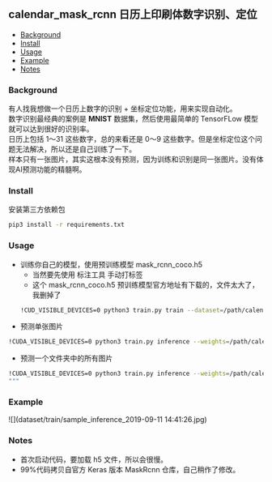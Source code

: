 ## calendar_mask_rcnn 日历上印刷体数字识别、定位

- [Background](#background)
- [Install](#install)
- [Usage](#usage)
- [Example](#example)
- [Notes](#notes)

### Background
有人找我想做一个日历上数字的识别 + 坐标定位功能，用来实现自动化。          
数字识别最经典的案例是 **MNIST** 数据集，然后使用最简单的 TensorFLow 模型就可以达到很好的识别率。       
日历上包括 1～31 这些数字，总的来看还是 0～9 这些数字。但是坐标定位这个问题无法解决，所以还是自己训练了一下。    
样本只有一张图片，其实这根本没有预测，因为训练和识别是同一张图片。没有体现AI预测功能的精髓啊。

### Install
安装第三方依赖包
```bash
pip3 install -r requirements.txt
```

### Usage
- 训练你自己的模型，使用预训练模型 mask_rcnn_coco.h5 
  - 当然要先使用 标注工具 手动打标签        
  - 这个 mask_rcnn_coco.h5 预训练模型官方地址有下载的，文件太大了，我删掉了
  ```bash
  !CUD_VISIBLE_DEVICES=0 python3 train.py train --dataset=/path/calendar_mask_rcnn/dataset/train/ --weights=/path/calendar_mask_rcnn/model/mask_rcnn_coco.h5
  ```
- 预测单张图片
```bash
!CUDA_VISIBLE_DEVICES=0 python3 train.py inference --weights=/path/calendar_mask_rcnn/model/mask_rcnn_calendar_0014.h5 --image=/path/calendar_mask_rcnn/dataset/train/sample.jpg 
```
- 预测一个文件夹中的所有图片
```bash
!CUDA_VISIBLE_DEVICES=0 python3 train.py inference --weights=/path/calendar_mask_rcnn/model/mask_rcnn_calendar_0014.h5 --path=/path/calendar_mask_rcnn/dataset/train/
"""
```

### Example
![](dataset/train/sample_inference_2019-09-11 14:41:26.jpg)

### Notes
- 首次启动代码，要加载 h5 文件，所以会很慢。
- 99%代码拷贝自官方 Keras 版本 MaskRcnn 仓库，自己稍作了修改。

